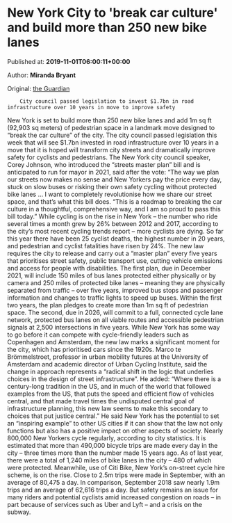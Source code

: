 
# New York City to 'break car culture' and build more than 250 new bike lanes

Published at: **2019-11-01T06:00:11+00:00**

Author: **Miranda Bryant**

Original: [the Guardian](https://www.theguardian.com/us-news/2019/nov/01/new-york-city-bike-lanes-car-culture)


        City council passed legislation to invest $1.7bn in road infrastructure over 10 years in move to improve safety
      
New York is set to build more than 250 new bike lanes and add 1m sq ft (92,903 sq meters) of pedestrian space in a landmark move designed to “break the car culture” of the city.
The city council passed legislation this week that will see $1.7bn invested in road infrastructure over 10 years in a move that it is hoped will transform city streets and dramatically improve safety for cyclists and pedestrians.
The New York city council speaker, Corey Johnson, who introduced the “streets master plan” bill and is anticipated to run for mayor in 2021, said after the vote: “The way we plan our streets now makes no sense and New Yorkers pay the price every day, stuck on slow buses or risking their own safety cycling without protected bike lanes … I want to completely revolutionise how we share our street space, and that’s what this bill does.
“This is a roadmap to breaking the car culture in a thoughtful, comprehensive way, and I am so proud to pass this bill today.”
While cycling is on the rise in New York – the number who ride several times a month grew by 26% between 2012 and 2017, according to the city’s most recent cycling trends report – more cyclists are dying.
So far this year there have been 25 cyclist deaths, the highest number in 20 years, and pedestrian and cyclist fatalities have risen by 24%.
The new law requires the city to release and carry out a “master plan” every five years that prioritises street safety, public transport use, cutting vehicle emissions and access for people with disabilities.
The first plan, due in December 2021, will include 150 miles of bus lanes protected either physically or by camera and 250 miles of protected bike lanes – meaning they are physically separated from traffic – over five years, improved bus stops and passenger information and changes to traffic lights to speed up buses. Within the first two years, the plan pledges to create more than 1m sq ft of pedestrian space.
The second, due in 2026, will commit to a full, connected cycle lane network, protected bus lanes on all viable routes and accessible pedestrian signals at 2,500 intersections in five years.
While New York has some way to go before it can compete with cycle-friendly leaders such as Copenhagen and Amsterdam, the new law marks a significant moment for the city, which has prioritised cars since the 1920s.
Marco te Brömmelstroet, professor in urban mobility futures at the University of Amsterdam and academic director of Urban Cycling Institute, said the change in approach represents a “radical shift in the logic that underlies choices in the design of street infrastructure”.
He added: “Where there is a century-long tradition in the US, and in much of the world that followed examples from the US, that puts the speed and efficient flow of vehicles central, and that made travel times the undisputed central goal of infrastructure planning, this new law seems to make this secondary to choices that put justice central.”
He said New York has the potential to set an “inspiring example” to other US cities if it can show that the law not only functions but also has a positive impact on other aspects of society.
Nearly 800,000 New Yorkers cycle regularly, according to city statistics. It is estimated that more than 490,000 bicycle trips are made every day in the city – three times more than the number made 15 years ago.
As of last year, there were a total of 1,240 miles of bike lanes in the city – 480 of which were protected.
Meanwhile, use of Citi Bike, New York’s on-street cycle hire scheme, is on the rise. Close to 2.5m trips were made in September, with an average of 80,475 a day. In comparison, September 2018 saw nearly 1.9m trips and an average of 62,616 trips a day.
But safety remains an issue for many riders and potential cyclists amid increased congestion on roads – in part because of services such as Uber and Lyft – and a crisis on the subway.
